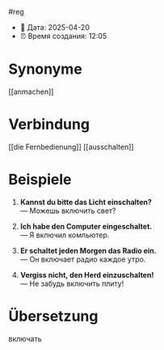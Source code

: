 #reg
- 📍 Дата: 2025-04-20
- ⏰ Время создания: 12:05
# Synonyme
[[anmachen]]
# Verbindung 
[[die Fernbedienung]]
[[ausschalten]]

# Beispiele
1. **Kannst du bitte das Licht einschalten?**  
    — Можешь включить свет?
    
2. **Ich habe den Computer eingeschaltet.**  
    — Я включил компьютер.
    
3. **Er schaltet jeden Morgen das Radio ein.**  
    — Он включает радио каждое утро.
    
4. **Vergiss nicht, den Herd einzuschalten!**  
    — Не забудь включить плиту!
# Übersetzung
включать